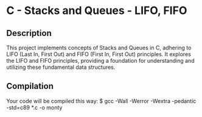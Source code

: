 # C - Stacks and Queues - LIFO, FIFO

## Description
This project implements concepts of Stacks and Queues in C, adhering to LIFO (Last In, First Out) and FIFO (First In, First Out) principles. It explores the LIFO and FIFO principles, providing a foundation for understanding and utilizing these fundamental data structures.

## Compilation
Your code will be compiled this way:
$ gcc -Wall -Werror -Wextra -pedantic -std=c89 *.c -o monty
